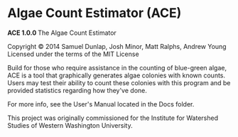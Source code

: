Algae Count Estimator (ACE)
===
<b> ACE 1.0.0 </b>
The Algae Count Estimator

Copyright &copy; 2014 Samuel Dunlap, Josh Minor, Matt Ralphs, Andrew Young<br>
Licensed under the terms of the MIT License

Build for those who require assistance in the counting of blue-green algae, ACE is a tool that graphically generates algae colonies with known counts. Users may test their ability to count these colonies with this program and be provided statistics regarding how they've done.

For more info, see the User's Manual located in the Docs folder.

This project was originally commissioned for the Institute for Watershed Studies of Western Washington University.
